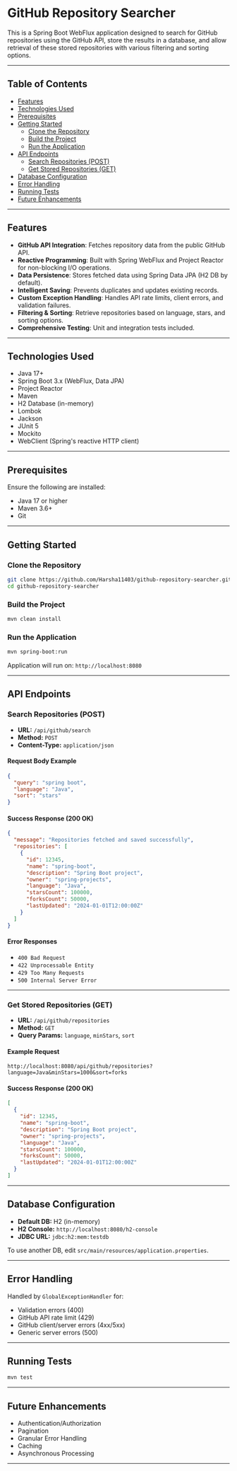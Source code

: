# GitHub Repository Searcher

This is a Spring Boot WebFlux application designed to search for GitHub repositories using the GitHub API, store the results in a database, and allow retrieval of these stored repositories with various filtering and sorting options.

---

## Table of Contents
- [Features](#features)
- [Technologies Used](#technologies-used)
- [Prerequisites](#prerequisites)
- [Getting Started](#getting-started)
  - [Clone the Repository](#clone-the-repository)
  - [Build the Project](#build-the-project)
  - [Run the Application](#run-the-application)
- [API Endpoints](#api-endpoints)
  - [Search Repositories (POST)](#search-repositories-post)
  - [Get Stored Repositories (GET)](#get-stored-repositories-get)
- [Database Configuration](#database-configuration)
- [Error Handling](#error-handling)
- [Running Tests](#running-tests)
- [Future Enhancements](#future-enhancements)

---

## Features
- **GitHub API Integration**: Fetches repository data from the public GitHub API.
- **Reactive Programming**: Built with Spring WebFlux and Project Reactor for non-blocking I/O operations.
- **Data Persistence**: Stores fetched data using Spring Data JPA (H2 DB by default).
- **Intelligent Saving**: Prevents duplicates and updates existing records.
- **Custom Exception Handling**: Handles API rate limits, client errors, and validation failures.
- **Filtering & Sorting**: Retrieve repositories based on language, stars, and sorting options.
- **Comprehensive Testing**: Unit and integration tests included.

---

## Technologies Used
- Java 17+
- Spring Boot 3.x (WebFlux, Data JPA)
- Project Reactor
- Maven
- H2 Database (in-memory)
- Lombok
- Jackson
- JUnit 5
- Mockito
- WebClient (Spring's reactive HTTP client)

---

## Prerequisites
Ensure the following are installed:
- Java 17 or higher
- Maven 3.6+
- Git

---

## Getting Started

### Clone the Repository
```bash
git clone https://github.com/Harsha11403/github-repository-searcher.git
cd github-repository-searcher
```

### Build the Project
```bash
mvn clean install
```

### Run the Application
```bash
mvn spring-boot:run
```
Application will run on: `http://localhost:8080`

---

## API Endpoints

### Search Repositories (POST)
- **URL:** `/api/github/search`
- **Method:** `POST`
- **Content-Type:** `application/json`

#### Request Body Example
```json
{
  "query": "spring boot",
  "language": "Java",
  "sort": "stars"
}
```

#### Success Response (200 OK)
```json
{
  "message": "Repositories fetched and saved successfully",
  "repositories": [
    {
      "id": 12345,
      "name": "spring-boot",
      "description": "Spring Boot project",
      "owner": "spring-projects",
      "language": "Java",
      "starsCount": 100000,
      "forksCount": 50000,
      "lastUpdated": "2024-01-01T12:00:00Z"
    }
  ]
}
```

#### Error Responses
- `400 Bad Request`
- `422 Unprocessable Entity`
- `429 Too Many Requests`
- `500 Internal Server Error`

---

### Get Stored Repositories (GET)
- **URL:** `/api/github/repositories`
- **Method:** `GET`
- **Query Params:** `language`, `minStars`, `sort`

#### Example Request
```
http://localhost:8080/api/github/repositories?language=Java&minStars=1000&sort=forks
```

#### Success Response (200 OK)
```json
[
  {
    "id": 12345,
    "name": "spring-boot",
    "description": "Spring Boot project",
    "owner": "spring-projects",
    "language": "Java",
    "starsCount": 100000,
    "forksCount": 50000,
    "lastUpdated": "2024-01-01T12:00:00Z"
  }
]
```

---

## Database Configuration
- **Default DB:** H2 (in-memory)
- **H2 Console:** `http://localhost:8080/h2-console`
- **JDBC URL:** `jdbc:h2:mem:testdb`

To use another DB, edit `src/main/resources/application.properties`.

---

## Error Handling
Handled by `GlobalExceptionHandler` for:
- Validation errors (400)
- GitHub API rate limit (429)
- GitHub client/server errors (4xx/5xx)
- Generic server errors (500)

---

## Running Tests
```bash
mvn test
```

---

## Future Enhancements
- Authentication/Authorization
- Pagination
- Granular Error Handling
- Caching
- Asynchronous Processing

---

